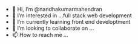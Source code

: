 - 👋 Hi, I’m @nandhakumarmahendran
- 👀 I’m interested in ...full stack web development 
- 🌱 I’m currently learning front end developtment 
- 💞️ I’m looking to collaborate on ...
- 📫 How to reach me ...

<!---
nandhakumarmahendran/nandhakumarmahendran is a ✨ special ✨ repository because its `README.md` (this file) appears on your GitHub profile.
You can click the Preview link to take a look at your changes.
--->
